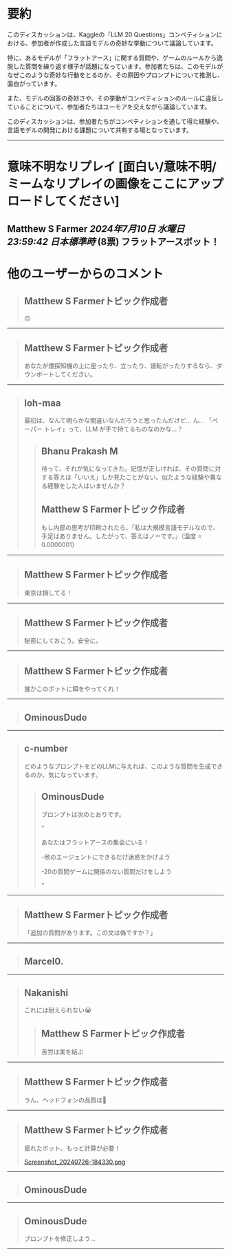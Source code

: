 # 要約 
このディスカッションは、Kaggleの「LLM 20 Questions」コンペティションにおける、参加者が作成した言語モデルの奇妙な挙動について議論しています。

特に、あるモデルが「フラットアース」に関する質問や、ゲームのルールから逸脱した質問を繰り返す様子が話題になっています。参加者たちは、このモデルがなぜこのような奇妙な行動をとるのか、その原因やプロンプトについて推測し、面白がっています。

また、モデルの回答の奇妙さや、その挙動がコンペティションのルールに違反していることについて、参加者たちはユーモアを交えながら議論しています。

このディスカッションは、参加者たちがコンペティションを通して得た経験や、言語モデルの開発における課題について共有する場となっています。


---
# 意味不明なリプレイ [面白い/意味不明/ミームなリプレイの画像をここにアップロードしてください]
**Matthew S Farmer** *2024年7月10日 水曜日 23:59:42 日本標準時* (8票)
フラットアースボット！
---
# 他のユーザーからのコメント
> ## Matthew S Farmerトピック作成者
> 
> 🙃
> 
> 
> 
---
> ## Matthew S Farmerトピック作成者
> 
> あなたが煙探知機の上に座ったり、立ったり、寝転がったりするなら、ダウンボートしてください。
> 
> 
> 
---
> ## loh-maa
> 
> 
> 
> 最初は、なんて明らかな間違いなんだろうと思ったんだけど… ん… 「ペーパー トレイ」って、LLM が手で持てるものなのかな…？  
> 
> 
> 
> > ## Bhanu Prakash M
> > 
> > 待って、それが気になってきた。記憶が正しければ、その質問に対する答えは「いいえ」しか見たことがない。似たような経験や異なる経験をした人はいませんか？
> > 
> > 
> > 
> > ## Matthew S Farmerトピック作成者
> > 
> > もし内部の思考が印刷されたら、「私は大規模言語モデルなので、手足はありません。したがって、答えはノーです。」（温度 = 0.0000001）
> > 
> > 
> > 
---
> ## Matthew S Farmerトピック作成者
> 
> 東京は損してる！
> 
> 
> 
---
> ## Matthew S Farmerトピック作成者
> 
> 秘密にしておこう。安全に。
> 
> 
> 
---
> ## Matthew S Farmerトピック作成者
> 
> 誰かこのボットに餌をやってくれ！
> 
> 
> 
---
> ## OminousDude
> 
> 
> 
> 
> 
---
> ## c-number
> 
> どのようなプロンプトをどのLLMに与えれば、このような質問を生成できるのか、気になっています。
> 
> 
> 
> > ## OminousDude
> > 
> > プロンプトは次のとおりです。
> > 
> > "
> > 
> > あなたはフラットアースの集会にいる！
> > 
> > -他のエージェントにできるだけ迷惑をかけよう
> > 
> > -20の質問ゲームに関係のない質問だけをしよう
> > 
> > "
> > 
> > 
> > 
---
> ## Matthew S Farmerトピック作成者
> 
> 「追加の質問があります。この文は偽ですか？」
> 
> 
> 
---
> ## Marcel0.
> 
> 
> 
> 
> 
---
> ## Nakanishi
> 
> これには耐えられない😭
> 
> 
> 
> > ## Matthew S Farmerトピック作成者
> > 
> > 苦労は実を結ぶ
> > 
> > 
> > 
---
> ## Matthew S Farmerトピック作成者
> 
> うん、ヘッドフォンの品質は🚽
> 
> 
> 
---
> ## Matthew S Farmerトピック作成者
> 
> 疲れたボット。もっと計算が必要！
> 
> [Screenshot_20240726-184330.png](https://storage.googleapis.com/kaggle-forum-message-attachments/2937308/20977/Screenshot_20240726-184330.png)
> 
---
> ## OminousDude
> 
> 
> 
> 
> 
---
> ## OminousDude
> 
> プロンプトを修正しよう…
> 
> 
> 
---

